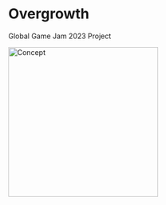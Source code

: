 # Overgrowth
Global Game Jam 2023 Project

<img src="https://raw.githubusercontent.com/TheCell/ggj2023-overgrowth/main/_media/IMG_5010.jpg" height="300" alt="Concept" />
